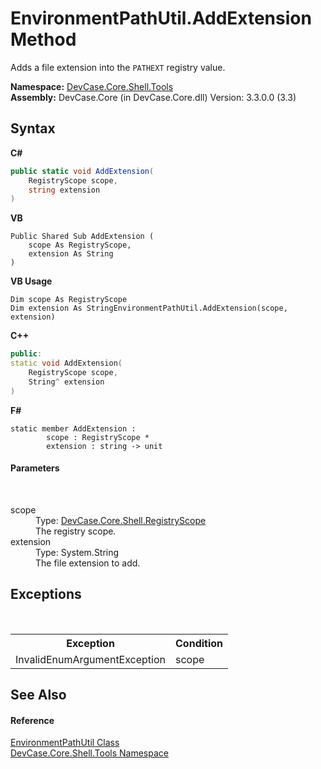 # EnvironmentPathUtil.AddExtension Method 
 

Adds a file extension into the `PATHEXT` registry value.

**Namespace:**&nbsp;<a href="N_DevCase_Core_Shell_Tools">DevCase.Core.Shell.Tools</a><br />**Assembly:**&nbsp;DevCase.Core (in DevCase.Core.dll) Version: 3.3.0.0 (3.3)

## Syntax

**C#**<br />
``` C#
public static void AddExtension(
	RegistryScope scope,
	string extension
)
```

**VB**<br />
``` VB
Public Shared Sub AddExtension ( 
	scope As RegistryScope,
	extension As String
)
```

**VB Usage**<br />
``` VB Usage
Dim scope As RegistryScope
Dim extension As StringEnvironmentPathUtil.AddExtension(scope, extension)
```

**C++**<br />
``` C++
public:
static void AddExtension(
	RegistryScope scope, 
	String^ extension
)
```

**F#**<br />
``` F#
static member AddExtension : 
        scope : RegistryScope * 
        extension : string -> unit 

```


#### Parameters
&nbsp;<dl><dt>scope</dt><dd>Type: <a href="T_DevCase_Core_Shell_RegistryScope">DevCase.Core.Shell.RegistryScope</a><br />The registry scope.</dd><dt>extension</dt><dd>Type: System.String<br />The file extension to add.</dd></dl>

## Exceptions
&nbsp;<table><tr><th>Exception</th><th>Condition</th></tr><tr><td>InvalidEnumArgumentException</td><td>scope</td></tr></table>

## See Also


#### Reference
<a href="T_DevCase_Core_Shell_Tools_EnvironmentPathUtil">EnvironmentPathUtil Class</a><br /><a href="N_DevCase_Core_Shell_Tools">DevCase.Core.Shell.Tools Namespace</a><br />